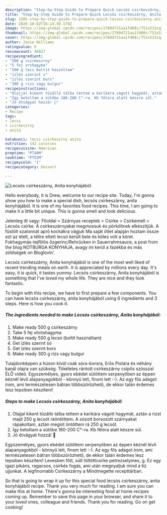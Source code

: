 ```yaml
---
description: "Step-by-Step Guide to Prepare Quick Lecsós csirkeszárny, Anita konyhájából"
title: "Step-by-Step Guide to Prepare Quick Lecsós csirkeszárny, Anita konyhájából"
slug: 1205-step-by-step-guide-to-prepare-quick-lecsos-csirkeszarny-anita-konyhajabol
date: 2020-10-02T16:14:59.578Z
image: https://img-global.cpcdn.com/recipes/2789d721aa1fd08c/751x532cq70/lecsos-csirkeszarny-anita-konyhajabol-recept-foto.jpg
thumbnail: https://img-global.cpcdn.com/recipes/2789d721aa1fd08c/751x532cq70/lecsos-csirkeszarny-anita-konyhajabol-recept-foto.jpg
cover: https://img-global.cpcdn.com/recipes/2789d721aa1fd08c/751x532cq70/lecsos-csirkeszarny-anita-konyhajabol-recept-foto.jpg
author: Janie Williams
ratingvalue: 5
reviewcount: 48027
recipeingredient:
- "500 g csirkeszrny"
- "5 fej vrshagyma"
- "500 g lecs boltit hasznltam"
- "ízlés szerint s"
- "ízlés szerint bors"
- "300 g rizs vagy bulgur"
recipeinstructions:
- "Olajjal kikent tűzálló tálba tettem a karikára vágott hagymát, aztán a rizst majd 250 g lecsót ráöntöttem. A sózott borsozott szárnyakat rápakoltam, aztán megint öntöttem rá 250 g lecsót."
- "Így betoltam a sütőbe 180-200 C°-ra. Kb félóra alatt készre sül."
- "Jó étvágyat hozzá! 🙂"
categories:
- Recipe
tags:
- lecss
- csirkeszrny
- anita

katakunci: lecss csirkeszrny anita 
nutrition: 142 calories
recipecuisine: American
preptime: "PT40M"
cooktime: "PT52M"
recipeyield: "1"
recipecategory: Dessert

---
```



![Lecsós csirkeszárny, Anita konyhájából](https://img-global.cpcdn.com/recipes/2789d721aa1fd08c/751x532cq70/lecsos-csirkeszarny-anita-konyhajabol-recept-foto.jpg)

Hello everybody, it is Drew, welcome to our recipe site. Today, I'm gonna show you how to make a special dish, lecsós csirkeszárny, anita konyhájából. It is one of my favorites food recipes. This time, I am going to make it a little bit unique. This is gonna smell and look delicious.

Jelenleg itt vagy: Főoldal &gt; Szárnyas receptek &gt; Csirke &gt; Csirkemell &gt; Lecsós csirke. A csirkeszárnyakat megmossuk és pörköltnek elkészítjük. A füstölt szalonnát apró kockákra vágjuk Ma saját ötlet alapján hoztam össze ezt az ételt, a télire eltett lecsó került bele és köles volt a köret. Fokhagymás-tejfölös őzgerinc/Rehrücken in Sauerrahmsauce, a post from the blog NOTBURGA KONYHÁJA, avagy mi kerül a fazékba és más zöldségek on Bloglovin&#39;.

Lecsós csirkeszárny, Anita konyhájából is one of the most well liked of recent trending meals on earth. It is appreciated by millions every day. It's easy, it is quick, it tastes yummy. Lecsós csirkeszárny, Anita konyhájából is something that I've loved my whole life. They are nice and they look fantastic.


To begin with this recipe, we have to first prepare a few components. You can have lecsós csirkeszárny, anita konyhájából using 6 ingredients and 3 steps. Here is how you cook it.

<!--inarticleads1-->

##### The ingredients needed to make Lecsós csirkeszárny, Anita konyhájából:

1. Make ready 500 g csirkeszárny
1. Take 5 fej vöröshagyma
1. Make ready 500 g lecsó (boltit használtam)
1. Get ízlés szerint só
1. Get ízlés szerint bors
1. Make ready 300 g rizs vagy bulgur


Tulajdonképpen a húson kívűl csak sóra-borsra, Erős Pistára és néhány kanál olajra van szükség. Tökéletes rántott csirkeszárny csípős szósszal ÉLŐ videó. Egyszemélyes, gyors ebédet sütöttem serpenyőben az éppen kéznél lévő alapanyagokból - könnyű lett, finom lett :-). Az egy fős adagot írom, ami természetesen bátran többszörözhető, de ekkor talán érdemes lesz tepsiben készíteni! 

<!--inarticleads2-->

##### Steps to make Lecsós csirkeszárny, Anita konyhájából:

1. Olajjal kikent tűzálló tálba tettem a karikára vágott hagymát, aztán a rizst majd 250 g lecsót ráöntöttem. A sózott borsozott szárnyakat rápakoltam, aztán megint öntöttem rá 250 g lecsót.
1. Így betoltam a sütőbe 180-200 C°-ra. Kb félóra alatt készre sül.
1. Jó étvágyat hozzá! 🙂


Egyszemélyes, gyors ebédet sütöttem serpenyőben az éppen kéznél lévő alapanyagokból - könnyű lett, finom lett :-). Az egy fős adagot írom, ami természetesen bátran többszörözhető, de ekkor talán érdemes lesz tepsiben készíteni! Levesben főtt, sült töltöttcsirke petrezselymes, g. Ez egy igazi pikáns, ragacsos, csirkés fogás, ami után megnyaljuk mind a tíz ujjunkat. A legfinomabb Csirkeszárny a Mindmegette recepttárban. 

So that is going to wrap it up for this special food lecsós csirkeszárny, anita konyhájából recipe. Thank you very much for reading. I am sure you can make this at home. There's gonna be interesting food at home recipes coming up. Remember to save this page in your browser, and share it to your loved ones, colleague and friends. Thank you for reading. Go on get cooking!
